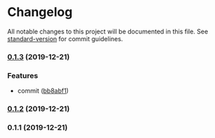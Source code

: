 # Changelog

All notable changes to this project will be documented in this file. See [standard-version](https://github.com/conventional-changelog/standard-version) for commit guidelines.

### [0.1.3](https://github.com/wouterlanduydt/wouterlanduydt.be/compare/v0.1.2...v0.1.3) (2019-12-21)


### Features

* commit ([bb8abf1](https://github.com/wouterlanduydt/wouterlanduydt.be/commit/bb8abf12d1e358f176d15469cd7648a208a67128))

### [0.1.2](https://github.com/wouterlanduydt/wouterlanduydt.be/compare/v0.1.1...v0.1.2) (2019-12-21)

### 0.1.1 (2019-12-21)
